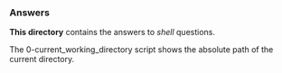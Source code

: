 ### Answers 

**This directory** contains the answers to *shell* questions.

The 0-current_working_directory script shows the absolute path of the current directory.